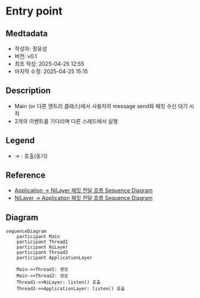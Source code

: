 # Entry point
## Medtadata
- 작성자: 정유성
- 버전: v0.1
- 최초 작성: 2025-04-25 12:55
- 마지막 수정: 2025-04-25 15:15

## Description
- Main (or 다른 엔트리 클래스)에서 사용자의 message send와 패킷 수신 대기 시작
- 2개의 이벤트를 기다리며 다른 스레드에서 실행

## Legend
- → : 호출(동기)

## Reference
- [Application -> NiLayer 패킷 전달 흐름 Sequence Diagram](./ApplicationLayer_to_NiLayer.md)
- [NiLayer -> Application 패킷 전달 흐름 Sequence Diagram](./NiLayer_to_ApplicationLayer.md)

## Diagram
```mermaid
sequenceDiagram
    participant Main
    participant Thread1
    participant NiLayer
    participant Thread2
    participant ApplicationLayer

    Main->>Thread1: 생성
    Main->>Thread2: 생성
    Thread1->>NiLayer: listen() 호출
    Thread2->>ApplicationLayer: listen() 호출
```